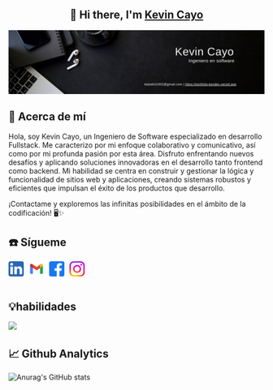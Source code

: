 <h2 align="center">
👋 Hi there, I'm <a href="https://portfolio-kevdev.vercel.app/" target="_blank" rel="noreferrer">Kevin Cayo</a> 
</h2>
<p align="center">
  <a href="https://www.yushi.dev/" target="_blank" rel="noreferrer"><img src="img/portada.png" alt="my banner"></a>
</p>

## 🚀 Acerca de mí

<p>
Hola, soy Kevin Cayo, un Ingeniero de Software especializado en desarrollo Fullstack. Me caracterizo por mi enfoque colaborativo y comunicativo, así como por mi profunda pasión por esta área.
Disfruto enfrentando nuevos desafíos y aplicando soluciones innovadoras en el desarrollo tanto frontend como backend. Mi habilidad se centra en construir y gestionar la lógica y funcionalidad de sitios web y aplicaciones, creando sistemas robustos y eficientes que impulsan el éxito de los productos que desarrollo.

¡Contactame y exploremos las infinitas posibilidades en el ámbito de la codificación! 🖥️✨

</p>

## ☎️ Sígueme

<div style="display: flex; gap: 10px;">
    <a href="https://www.linkedin.com/in/kevincayo10">
        <img align="left" src="img/linkedin2.svg" alt="Kevin Cayo | LinkedIn" width="30px"/>
    </a>
    <a href="mailto:kejoelct1002@gmail.com/">
        <img align="left" src="img/gmail.svg" alt="Kevin Cayo | Facebook" width="30px"/>
    </a>
    <a href="https://www.facebook.com/kevin.cayo.52/">
        <img align="left" src="img/facebook.svg" alt="Kevin Cayo | Facebook" width="30px"/>
    </a>
     <a href="https://www.instagram.com/kevincayo10/">
        <img align="left" src="img/instagram.svg" alt="Kevin Cayo | Facebook" width="30px"/>
    </a>
</div>
<br>

## 💡habilidades

<div>
  <p align="">
      <img src="https://skillicons.dev/icons?i=python,java,javascript,angular,nodejs,react,gcp,mysql,firebase,postman,git&perline=10" />
    
  </p> 
 
</div>

## 📈 Github Analytics

![Anurag's GitHub stats](https://github-readme-stats.vercel.app/api?username=KevinCayo10&show_icons=true&theme=dark)
